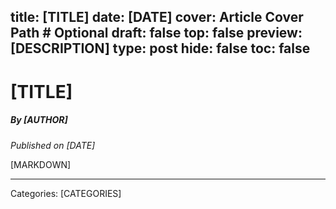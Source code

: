 title: [TITLE]
date: [DATE]
cover: Article Cover Path # Optional
draft: false
top: false
preview: [DESCRIPTION]
type: post
hide: false
toc: false
---

# [TITLE]
##### By [AUTHOR]
_Published on [DATE]_

[MARKDOWN]

---
Categories: [CATEGORIES]
